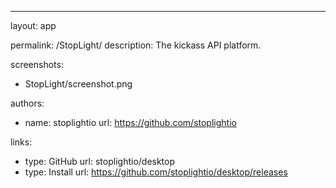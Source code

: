 ---
layout: app

permalink: /StopLight/
description: The kickass API platform.

screenshots:
  - StopLight/screenshot.png

authors:
  - name: stoplightio
    url: https://github.com/stoplightio

links:
  - type: GitHub
    url: stoplightio/desktop
  - type: Install
    url: https://github.com/stoplightio/desktop/releases
